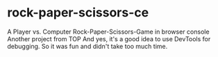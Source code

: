 # rock-paper-scissors-ce
A Player vs. Computer Rock-Paper-Scissors-Game in browser console  
Another project from TOP
And yes, it's a good idea to use DevTools for debugging.
So it was fun and didn't take too much time.